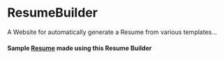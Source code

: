 # ResumeBuilder
 A Website for automatically generate a Resume from various templates...
 
 #### Sample [Resume](https://github.com/Sathishr424/ResumeBuilder/raw/main/server/Resumes/resume.pdf) made using this Resume Builder
